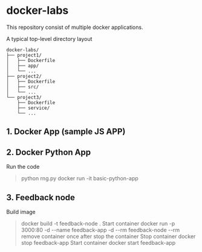 # docker-labs
This repository consist of multiple docker applications.

A typical top-level directory layout
```
docker-labs/
├── project1/
│   ├── Dockerfile
│   ├── app/
│   └── ...
├── project2/
│   ├── Dockerfile
│   ├── src/
│   └── ...
└── project3/
    ├── Dockerfile
    ├── service/
    └── ...
```
## 1. Docker App (sample JS APP)

## 2. Docker Python App
Run the code
> python rng.py
> docker run -it basic-python-app

## 3. Feedback node
Build image
> docker build -t feedback-node .
Start container
> docker run -p 3000:80 -d --name feedback-app -d --rm feedback-node
> --rm remove container once after stop the container
Stop container
> docker stop feedback-app
Start container
> docker start feedback-app


